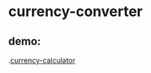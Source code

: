 # currency-converter
## demo:
.[currency-calculator](https://it2021db.github.io/currency-calculator/)

